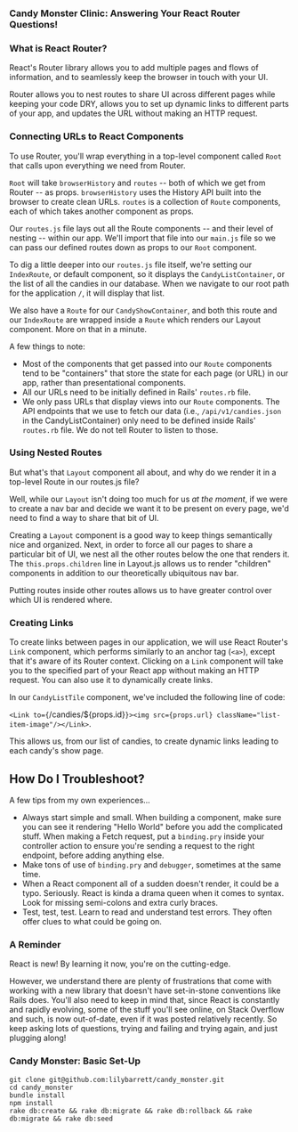 ### Candy Monster Clinic: Answering Your React Router Questions!

### What is React Router?

React's Router library allows you to add multiple pages and flows of information, and to seamlessly keep the browser in touch with your UI.

Router allows you to nest routes to share UI across different pages while keeping your code DRY, allows you to set up dynamic links to different parts of your app, and updates the URL without making an HTTP request.

### Connecting URLs to React Components

To use Router, you'll wrap everything in a top-level component called `Root` that calls upon everything we need from Router.

`Root` will take `browserHistory` and `routes` -- both of which we get from Router -- as props. `browserHistory` uses the History API built into the browser to create clean URLs. `routes` is a collection of `Route` components, each of which takes another component as props.

Our `routes.js` file lays out all the Route components -- and their level of nesting -- within our app. We'll import that file into our `main.js` file so we can pass our defined routes down as props to our `Root` component.

To dig a little deeper into our `routes.js` file itself, we're setting our `IndexRoute`, or default component, so it displays the `CandyListContainer`, or the list of all the candies in our database. When we navigate to our root path for the application `/`, it will display that list.

We also have a `Route` for our `CandyShowContainer`, and both this route and our `IndexRoute` are wrapped inside a `Route` which renders our Layout component. More on that in a minute.

A few things to note:

* Most of the components that get passed into our `Route` components tend to be "containers" that store the state for each page (or URL) in our app, rather than presentational components.
* All our URLs need to be initially defined in Rails' `routes.rb` file.
* We only pass URLs that display views into our `Route` components. The API endpoints that we use to fetch our data (i.e., `/api/v1/candies.json` in the CandyListContainer) only need to be defined inside Rails' `routes.rb` file. We do not tell Router to listen to those.

### Using Nested Routes

But what's that `Layout` component all about, and why do we render it in a top-level Route in our routes.js file?

Well, while our `Layout` isn't doing too much for us _at the moment_, if we were to create a nav bar and decide we want it to be present on every page, we'd need to find a way to share that bit of UI.

Creating a `Layout` component is a good way to keep things semantically nice and organized. Next, in order to force all our pages to share a particular bit of UI, we nest all the other routes below the one that renders it. The `this.props.children` line in Layout.js allows us to render "children" components in addition to our theoretically ubiquitous nav bar.

Putting routes inside other routes allows us to have greater control over which UI is rendered where.

### Creating Links

To create links between pages in our application, we will use React Router's `Link` component, which performs similarly to an anchor tag (`<a>`), except that it's aware of its Router context. Clicking on a `Link` component will take you to the specified part of your React app without making an HTTP request. You can also use it to dynamically create links.

In our `CandyListTile` component, we've included the following line of code:

`<Link to={`/candies/${props.id}`}><img src={props.url} className="list-item-image"/></Link>`.

This allows us, from our list of candies, to create dynamic links leading to each candy's show page.

## How Do I Troubleshoot?

A few tips from my own experiences...

* Always start simple and small. When building a component, make sure you can see it rendering "Hello World" before you add the complicated stuff. When making a Fetch request, put a `binding.pry` inside your controller action to ensure you're sending a request to the right endpoint, before adding anything else.
* Make tons of use of `binding.pry` and `debugger`, sometimes at the same time.
* When a React component all of a sudden doesn't render, it could be a typo. Seriously. React is kinda a drama queen when it comes to syntax. Look for missing semi-colons and extra curly braces.
* Test, test, test. Learn to read and understand test errors. They often offer clues to what could be going on.

### A Reminder

React is new! By learning it now, you're on the cutting-edge.

However, we understand there are plenty of frustrations that come with working with a new library that doesn't have set-in-stone conventions like Rails does. You'll also need to keep in mind that, since React is constantly and rapidly evolving, some of the stuff you'll see online, on Stack Overflow and such, is now out-of-date, even if it was posted relatively recently. So keep asking lots of questions, trying and failing and trying again, and just plugging along!


### Candy Monster: Basic Set-Up

```
git clone git@github.com:lilybarrett/candy_monster.git
cd candy_monster
bundle install
npm install
rake db:create && rake db:migrate && rake db:rollback && rake db:migrate && rake db:seed
```
